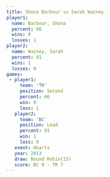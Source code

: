 ```yaml
---
title: Shona Barbour vs Sarah Wazney
player1:              
  name: Barbour, Shona
  percent: 66         
  wins: 0             
  losses: 1           
player2:              
  name: Wazney, Sarah 
  percent: 91         
  wins: 1             
  losses: 0           
games:
 - player1:          
     team: 'TR'      
     position: Second
     percent: 66     
     win: 0          
     loss: 1         
   player2:        
     team: 'BC'    
     position: Lead
     percent: 91   
     win: 1        
     loss: 0       
   event: Hearts        
   year: 2013           
   draw: Round Robin(15)
   score: BC 9 - TR 7   
---
```

